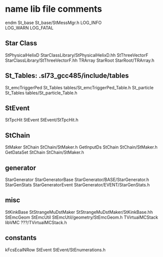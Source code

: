 # name		lib		      file			comments
endm 		St_base		      St_base/StMessMgr.h
LOG_INFO        
LOG_WARN
LOG_FATAL

## Star Class
StPhysicalHelixD		      StarClassLibrary/StPhysicalHelixD.hh
StThreeVectorF			      StarClassLibrary/StThreeVectorF.hh
TRArray		StarRoot	      StarRoot/TRArray.h

## St_Tables: .sl73_gcc485/include/tables
St_emcTriggerPed  St_Tables	      tables/St_emcTriggerPed_Table.h
St_particle	  St_Tables	      tables/St_particle_Table.h

## StEvent
StTpcHit	StEvent		      StEvent/StTpcHit.h


## StChain
StMaker		StChain		      StChain/StMaker.h
GetInputDs	StChain		      StChain/StMaker.h
GetDataSet	StChain		      StChain/StMaker.h

## generator
StarGenerator	StarGeneratorBase     StarGenerator/BASE/StarGenerator.h
StarGenStats	StarGeneratorEvent    StarGenerator/EVENT/StarGenStats.h

## misc
StKinkBase	StStrangeMuDstMaker   StStrangeMuDstMaker/StKinkBase.hh
StEmcGeom	StEmcUtil	      StEmcUtil/geometry/StEmcGeom.h
TVirtualMCStack	libVMC		      ???/TVirtualMCStack.h


## constants
kFcsEcalNRow	StEvent		      StEvent/StEnumerations.h
